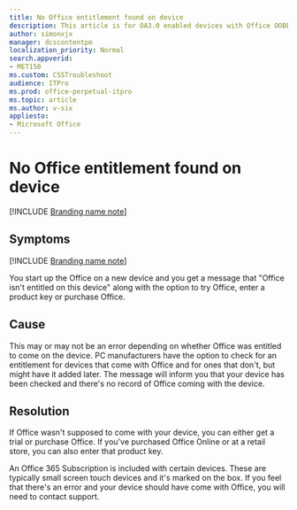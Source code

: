 ```yaml
---
title: No Office entitlement found on device
description: This article is for OA3.0 enabled devices with Office OOBE setup to check for an entitlement at startup.
author: simonxjx
manager: dcscontentpm
localization_priority: Normal
search.appverid: 
- MET150
ms.custom: CSSTroubleshoot
audience: ITPro
ms.prod: office-perpetual-itpro
ms.topic: article
ms.author: v-six
appliesto:
- Microsoft Office
---
```


# No Office entitlement found on device

[!INCLUDE [Branding name note](../../../includes/branding-name-note.md)]

## Symptoms

[!INCLUDE [Branding name note](../../../includes/branding-name-note.md)]

You start up the Office on a new device and you get a message that "Office isn't entitled on this device" along with the option to try Office, enter a product key or purchase Office. 

## Cause

This may or may not be an error depending on whether Office was entitled to come on the device. PC manufacturers have the option to check for an entitlement for devices that come with Office and for ones that don't, but might have it added later. The message will inform you that your device has been checked and there's no record of Office coming with the device.  

## Resolution

If Office wasn't supposed to come with your device, you can either get a trial or purchase Office. If you've purchased Office Online or at a retail store, you can also enter that product key.

An Office 365 Subscription is included with certain devices. These are typically small screen touch devices and it's marked on the box. If you feel that there's an error and your device should have come with Office, you will need to contact support.
